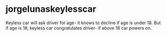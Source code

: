 # jorgelunaskeylesscar
Keyless car will ask driver for age- it knows to decline if age is under 18. But if age is 18, keyless car congratulates driver- if above 18 car powers on.

